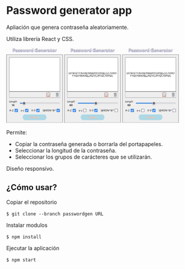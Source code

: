 # Password generator app

Apliación que genera contraseña aleatoriamente.

Utiliza librería React y CSS.


<div id="imagenes">
    <img src="img/1.png" style="width: 150px; height: 200px;">
    <img src="img/2.png">
    <img src="img/2.png">

</div>
<style>
    #imagenes: {
        width: 100%;
        display: flex;
        flex-direction: row;
        flex-wrap: wrap;
        column-gap: 1rem;
    }
    #imagenes img {
        width: 150px;
        height: 200px;
    }
</style>



Permite:
* Copiar la contraseña generada o borrarla del portapapeles.
* Seleccionar la longitud de la contraseña.
* Seleccionar los grupos de carácteres que se utilizarán.

Diseño responsivo.


## ¿Cómo usar?


Copiar el repositorio
```
$ git clone --branch passwordgen URL
```

Instalar modulos
```
$ npm install
```

Ejecutar la aplicación
```
$ npm start
```
